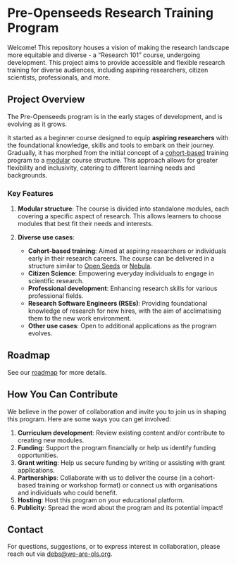# Pre-Openseeds Research Training Program

Welcome! This repository houses a vision of making the research landscape more equitable and diverse - a “Research 101” course, undergoing development. This project aims to provide accessible and flexible research training for diverse audiences, including aspiring researchers, citizen scientists, professionals, and more.

## Project Overview

The Pre-Openseeds program is in the early stages of development, and is evolving as it grows.

It started as a beginner course designed to equip **aspiring researchers** with the foundational knowledge, skills and tools to embark on their journey. Gradually, it has morphed from the initial concept of a [cohort-based](cohort-based.md) training program to a [modular](modular-course.md) course structure. This approach allows for greater flexibility and inclusivity, catering to different learning needs and backgrounds.

### Key Features

1. **Modular structure**: The course is divided into standalone modules, each covering a specific aspect of research. This allows learners to choose modules that best fit their needs and interests.
   
2. **Diverse use cases**:
   - **Cohort-based training**: Aimed at aspiring researchers or individuals early in their research careers. The course can be delivered in a structure similar to [Open Seeds](we-are-ols.org/openseeds) or [Nebula](we-are-ols.org/nebula).
   - **Citizen Science**: Empowering everyday individuals to engage in scientific research.
   - **Professional development**: Enhancing research skills for various professional fields.
   - **Research Software Engineers (RSEs)**: Providing foundational knowledge of research for new hires, with the aim of acclimatising them to the new work environment.
   - **Other use cases**: Open to additional applications as the program evolves.

## Roadmap
See our [roadmap](roadmap.md) for more details.

## How You Can Contribute

We believe in the power of collaboration and invite you to join us in shaping this program. Here are some ways you can get involved:

1. **Curriculum development**: Review existing content and/or contribute to creating new modules.
2. **Funding**: Support the program financially or help us identify funding opportunities.
3. **Grant writing**: Help us secure funding by writing or assisting with grant applications.
4. **Partnerships**: Collaborate with us to deliver the course (in a cohort-based training or workshop format) or connect us with organisations and individuals who could benefit.
5. **Hosting**: Host this program on your educational platform.
7. **Publicity**: Spread the word about the program and its potential impact!


## Contact

For questions, suggestions, or to express interest in collaboration, please reach out via [debs@we-are-ols.org](debs@we-are-ols.org).


